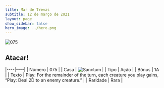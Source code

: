 ```yaml
---
title: Mar de Trevas
subtitle: 12 de março de 2021
layout: page
show_sidebar: false
hero_image: ../hero.png
---
```


![075](https://cdn.keyforgegame.com/media/card_front/pt/496_075_X3RQF994MG6R_pt.png)

## Atacar!

|----|----|
| Número | 075 |
| Casa | ![Sanctum](https://archonarcana.com/images/thumb/c/c7/Sanctum.png/22px-Sanctum.png "Santuário") |
| Tipo | Ação |
| Bônus | 1A |
| Texto | Play: For the remainder of the turn, each creature you play gains, “Play: Deal 2D to an enemy creature.” |
| Raridade | Rara |
